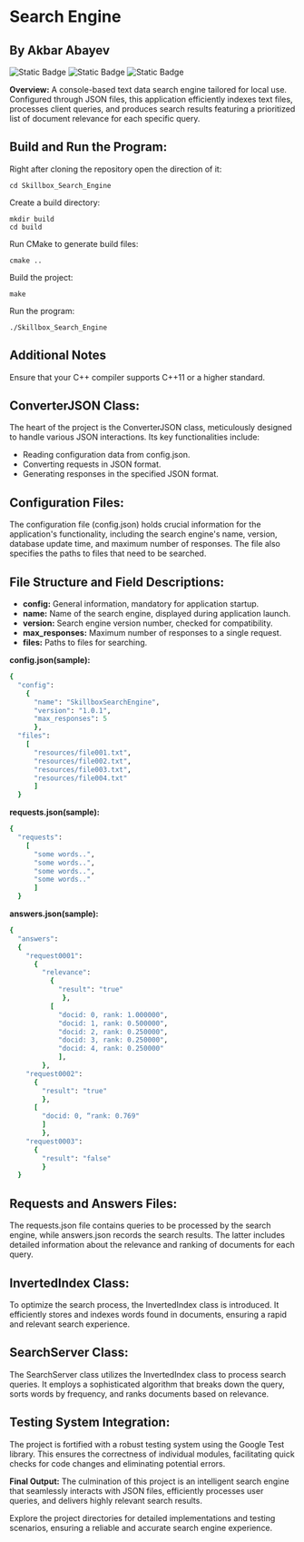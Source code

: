 # Search Engine
## By Akbar Abayev
![Static Badge](https://img.shields.io/badge/macOS-Passing-salad) ![Static Badge](https://img.shields.io/badge/linux-Passing-salad) ![Static Badge](https://img.shields.io/badge/Open-Source-Pink)

**Overview:**
A console-based text data search engine tailored for local use. Configured through JSON files, this application efficiently indexes text files, processes client queries, and produces search results featuring a prioritized list of document relevance for each specific query.

## Build and Run the Program:
Right after cloning the repository open the direction of it: 
```
cd Skillbox_Search_Engine
```
Create a build directory:
```
mkdir build
cd build
```
Run CMake to generate build files:
```
cmake ..
```
Build the project:
```
make
```
Run the program:
```
./Skillbox_Search_Engine
```
## Additional Notes
Ensure that your C++ compiler supports C++11 or a higher standard.


## ConverterJSON Class:
The heart of the project is the ConverterJSON class, meticulously designed to handle various JSON interactions. Its key functionalities include:
- Reading configuration data from config.json.
- Converting requests in JSON format.
- Generating responses in the specified JSON format.

## Configuration Files:
The configuration file (config.json) holds crucial information for the application's functionality, including the search engine's name, version, database update time, and maximum number of responses. The file also specifies the paths to files that need to be searched.

## File Structure and Field Descriptions:
- **config:** General information, mandatory for application startup.
- **name:** Name of the search engine, displayed during application launch.
- **version:** Search engine version number, checked for compatibility.
- **max_responses:** Maximum number of responses to a single request.
- **files:** Paths to files for searching.

**config.json(sample):**
```ruby
{
  "config": 
    {
      "name": "SkillboxSearchEngine",
      "version": "1.0.1",
      "max_responses": 5
      },
  "files":
    [
      "resources/file001.txt",
      "resources/file002.txt",
      "resources/file003.txt",
      "resources/file004.txt"
      ]
  }
```
**requests.json(sample):**
```ruby
{
  "requests":
    [
      "some words..",
      "some words..",
      "some words..",
      "some words.."
      ]
  }
```
**answers.json(sample):**
```ruby
{
  "answers":
  {
    "request0001":
      {
        "relevance":
          {
            "result": "true"
             },
          [
            "docid: 0, rank: 1.000000",
            "docid: 1, rank: 0.500000",
            "docid: 2, rank: 0.250000",
            "docid: 3, rank: 0.250000",
            "docid: 4, rank: 0.250000"
            ], 
        },
    "request0002":
      {
        "result": "true"
        },
      [
        "docid: 0, “rank: 0.769"
        ]
        },
    "request0003":
      {
        "result": "false"
        }
  }
```

## Requests and Answers Files:
The requests.json file contains queries to be processed by the search engine, while answers.json records the search results. The latter includes detailed information about the relevance and ranking of documents for each query.

## InvertedIndex Class:
To optimize the search process, the InvertedIndex class is introduced. It efficiently stores and indexes words found in documents, ensuring a rapid and relevant search experience.

## SearchServer Class:
The SearchServer class utilizes the InvertedIndex class to process search queries. It employs a sophisticated algorithm that breaks down the query, sorts words by frequency, and ranks documents based on relevance.

## Testing System Integration:
The project is fortified with a robust testing system using the Google Test library. This ensures the correctness of individual modules, facilitating quick checks for code changes and eliminating potential errors.

**Final Output:**
The culmination of this project is an intelligent search engine that seamlessly interacts with JSON files, efficiently processes user queries, and delivers highly relevant search results.

Explore the project directories for detailed implementations and testing scenarios, ensuring a reliable and accurate search engine experience.
